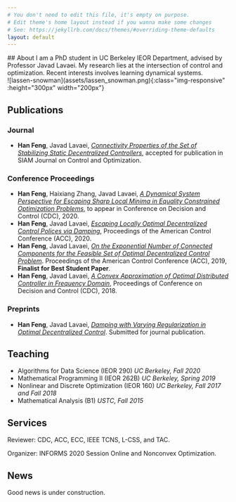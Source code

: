```yaml
---
# You don't need to edit this file, it's empty on purpose.
# Edit theme's home layout instead if you wanna make some changes
# See: https://jekyllrb.com/docs/themes/#overriding-theme-defaults
layout: default
---
```


<link rel="stylesheet" href="/assets/css/site.css">

<div class="container">
<div class="row">
<div class="col-8">
## About 
I am a PhD student in UC Berkeley IEOR Department, advised by Professor Javad Lavaei. My research lies at the intersection of control and optimization. Recent interests involves learning dynamical systems. 
</div>
<div class="col-4">
![lassen-snowman](assets/lassen_snowman.png){:class="img-responsive" :height="300px" width="200px"} 
</div>
</div> 
</div>


##  Publications 

### Journal 
+ **Han Feng**, Javad Lavaei, [*Connectivity Properties of the Set of Stabilizing Static Decentralized Controllers*](https://epubs.siam.org/doi/abs/10.1137/19M123765X), accepted for publication in SIAM Journal on Control and Optimization. 

### Conference Proceedings 
+  **Han Feng**, Haixiang Zhang, Javad Lavaei, [*A Dynamical System Perspective for Escaping Sharp Local Minima in Equality Constrained Optimization Problems*](https://lavaei.ieor.berkeley.edu/sharp_escape_2020_1.pdf), to appear in Conference on Decision and Control (CDC), 2020.
+  **Han Feng**, Javad Lavaei, [*Escaping Locally Optimal Decentralized Control Polices via Damping*](https://ieeexplore.ieee.org/abstract/document/9147961/), Proceedings of the American Control Conference (ACC), 2020.
+  **Han Feng**, Javad Lavaei, [*On the Exponential Number of Connected Components for the Feasible Set of Optimal Decentralized Control Problem*](https://ieeexplore.ieee.org/abstract/document/8814952). Proceedings of the American Control Conference (ACC), 2019, **Finalist for Best Student Paper**. 
+  **Han Feng**, Javad Lavaei, [*A Convex Approximation of Optimal Distributed Controller in Frequency Domain*](https://ieeexplore.ieee.org/abstract/document/8618977), Proceedings of Conference on Decision and Control (CDC), 2018.


### Preprints
+ **Han Feng**, Javad Lavaei, [*Damping with Varying Regularization in Optimal Decentralized Control*](http://www.ieor.berkeley.edu/~lavaei/ODC_hom_2019_2.pdf). Submitted for journal publication.

## Teaching 
+ Algorithms for Data Science (IEOR 290) *UC Berkeley, Fall 2020*
+ Mathematical Programming II (IEOR 262B) *UC Berkeley, Spring 2019*
+ Nonlinear and Discrete Optimization (IEOR 160) *UC Berkeley, Fall 2017 and Fall 2018*
+ Mathematical Analysis (B1) *USTC, Fall 2015*

## Services
Reviewer: CDC, ACC, ECC, IEEE TCNS, L-CSS, and TAC. 

Organizer: INFORMS 2020 Session Online and Nonconvex Optimization. 

##  News
Good news is under construction. 
